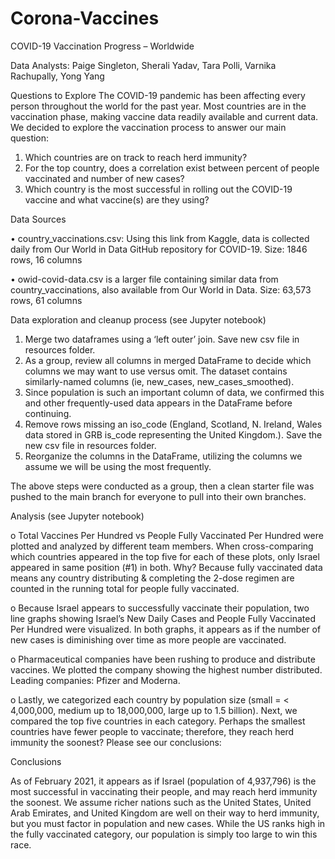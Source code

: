 # Corona-Vaccines

COVID-19 Vaccination Progress – Worldwide

 


Data Analysts:  Paige Singleton, Sherali Yadav, Tara Polli, Varnika Rachupally, Yong Yang
       
Questions to Explore
The COVID-19 pandemic has been affecting every person throughout the world for the past year. Most countries are in the vaccination phase, making vaccine data readily available and current data.  We decided to explore the vaccination process to answer our main question: 

1. Which countries are on track to reach herd immunity?
2. For the top country, does a correlation exist between percent of people vaccinated and number of new cases?
3. Which country is the most successful in rolling out the COVID-19 vaccine and what vaccine(s) are they using?  

Data Sources

•	country_vaccinations.csv:  Using this link from Kaggle, data is collected daily from Our World in Data GitHub repository for COVID-19.  Size:  1846 rows, 16 columns

•	owid-covid-data.csv is a larger file containing similar data from country_vaccinations, also available from Our World in Data.  Size:  63,573 rows, 61 columns

Data exploration and cleanup process (see Jupyter notebook)
1.	Merge two dataframes using a ‘left outer’ join.  Save new csv file in resources folder. 
2.	As a group, review all columns in merged DataFrame to decide which columns we may want to use versus omit.  The dataset contains similarly-named columns (ie, new_cases, new_cases_smoothed). 
3.	Since population is such an important column of data, we confirmed this and other frequently-used data appears in the DataFrame before continuing. 
4.	Remove rows missing an iso_code (England, Scotland, N. Ireland, Wales data stored in GRB is_code representing the United Kingdom.).  Save the new csv file in resources folder.
5.	Reorganize the columns in the DataFrame, utilizing the columns we assume we will be using the most frequently. 

The above steps were conducted as a group, then a clean starter file was pushed to the main branch for everyone to pull into their own branches.

Analysis (see Jupyter notebook)

o	Total Vaccines Per Hundred vs People Fully Vaccinated Per Hundred were plotted and analyzed by different team members. When cross-comparing which countries appeared in the top five for each of these plots, only Israel appeared in same position (#1) in both. Why? Because fully vaccinated data means any country distributing & completing the 2-dose regimen are counted in the running total for people fully vaccinated.

o	Because Israel appears to successfully vaccinate their population, two line graphs showing Israel’s New Daily Cases and People Fully Vaccinated Per Hundred were visualized.  In both graphs, it appears as if the number of new cases is diminishing over time as more people are vaccinated.

o	Pharmaceutical companies have been rushing to produce and distribute vaccines. We plotted the company showing the highest number distributed. Leading companies:  Pfizer and Moderna. 

o	Lastly, we categorized each country by population size (small = < 4,000,000, medium up to 18,000,000, large up to 1.5 billion).  Next, we compared the top five countries in each category. Perhaps the smallest countries have fewer people to vaccinate; therefore, they reach herd immunity the soonest?  Please see our conclusions:  

Conclusions

As of February 2021, it appears as if Israel (population of 4,937,796) is the most successful in vaccinating their people, and may reach herd immunity the soonest.   We assume richer nations such as the United States, United Arab Emirates, and United Kingdom are well on their way to herd immunity, but you must factor in population and new cases.  While the US ranks high in the fully vaccinated category, our population is simply too large to win this race.
